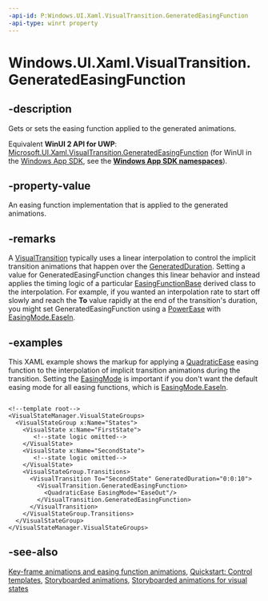 ```yaml
---
-api-id: P:Windows.UI.Xaml.VisualTransition.GeneratedEasingFunction
-api-type: winrt property
---
```


<!-- Property syntax
public Windows.UI.Xaml.Media.Animation.EasingFunctionBase GeneratedEasingFunction { get;  set; }
-->

# Windows.UI.Xaml.VisualTransition.GeneratedEasingFunction

## -description
Gets or sets the easing function applied to the generated animations.

Equivalent **WinUI 2 API for UWP**: [Microsoft.UI.Xaml.VisualTransition.GeneratedEasingFunction](/windows/winui/api/microsoft.ui.xaml.visualtransition.generatedeasingfunction) (for WinUI in the [Windows App SDK](/windows/apps/windows-app-sdk/), see the **[Windows App SDK namespaces](/windows/windows-app-sdk/api/winrt/)**).

## -property-value
An easing function implementation that is applied to the generated animations.

## -remarks
A [VisualTransition](visualtransition.md) typically uses a linear interpolation to control the implicit transition animations that happen over the [GeneratedDuration](visualtransition_generatedduration.md). Setting a value for GeneratedEasingFunction changes this linear behavior and instead applies the timing logic of a particular [EasingFunctionBase](../windows.ui.xaml.media.animation/easingfunctionbase.md) derived class to the interpolation. For example, if you wanted an interpolation rate to start off slowly and reach the **To** value rapidly at the end of the transition's duration, you might set GeneratedEasingFunction using a [PowerEase](../windows.ui.xaml.media.animation/powerease.md) with [EasingMode.EaseIn](../windows.ui.xaml.media.animation/easingmode.md).

## -examples
This XAML example shows the markup for applying a [QuadraticEase](../windows.ui.xaml.media.animation/quadraticease.md) easing function to the interpolation of implicit transition animations during the transition. Setting the [EasingMode](../windows.ui.xaml.media.animation/easingfunctionbase_easingmode.md) is important if you don't want the default easing mode for all easing functions, which is [EasingMode.EaseIn](../windows.ui.xaml.media.animation/easingmode.md).

```xaml

<!--template root-->
<VisualStateManager.VisualStateGroups>
  <VisualStateGroup x:Name="States">
    <VisualState x:Name="FirstState">
       <!--state logic omitted-->
    </VisualState>
    <VisualState x:Name="SecondState">
       <!--state logic omitted-->
    </VisualState>
    <VisualStateGroup.Transitions>
      <VisualTransition To="SecondState" GeneratedDuration="0:0:10">
        <VisualTransition.GeneratedEasingFunction>
          <QuadraticEase EasingMode="EaseOut"/>
        </VisualTransition.GeneratedEasingFunction>
      </VisualTransition>
    </VisualStateGroup.Transitions>
  </VisualStateGroup>
</VisualStateManager.VisualStateGroups>
```



## -see-also
[Key-frame animations and easing function animations](/windows/uwp/graphics/key-frame-and-easing-function-animations), [Quickstart: Control templates](/previous-versions/windows/apps/hh465374(v=win.10)), [Storyboarded animations](/windows/uwp/graphics/storyboarded-animations), [Storyboarded animations for visual states](/previous-versions/windows/apps/jj819808(v=win.10))
